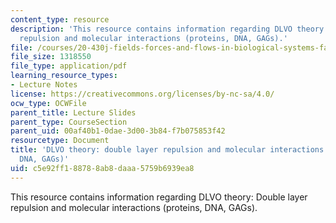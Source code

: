 ```yaml
---
content_type: resource
description: 'This resource contains information regarding DLVO theory: Double layer
  repulsion and molecular interactions (proteins, DNA, GAGs).'
file: /courses/20-430j-fields-forces-and-flows-in-biological-systems-fall-2015/c5e92ff188788ab8daaa5759b6939ea8_MIT20_430JF15_Lecture24.pdf
file_size: 1318550
file_type: application/pdf
learning_resource_types:
- Lecture Notes
license: https://creativecommons.org/licenses/by-nc-sa/4.0/
ocw_type: OCWFile
parent_title: Lecture Slides
parent_type: CourseSection
parent_uid: 00af40b1-0dae-3d00-3b84-f7b075853f42
resourcetype: Document
title: 'DLVO theory: double layer repulsion and molecular interactions (proteins,
  DNA, GAGs)'
uid: c5e92ff1-8878-8ab8-daaa-5759b6939ea8
---
```

This resource contains information regarding DLVO theory: Double layer repulsion and molecular interactions (proteins, DNA, GAGs).